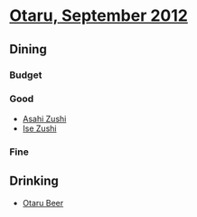 # [Otaru, September 2012](http://en.wikipedia.org/wiki/Otaru,_Hokkaidō)

## Dining

### Budget

### Good

* [Asahi Zushi](http://www.asahizushi.co.jp/)
* [Ise Zushi](http://www.isezushi.jp)

### Fine

## Drinking

* [Otaru Beer](http://otarubeer.com/jp/)
